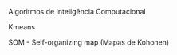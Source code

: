 Algoritmos de Inteligência Computacional 

  Kmeans
  
  SOM - Self-organizing map (Mapas de Kohonen)
